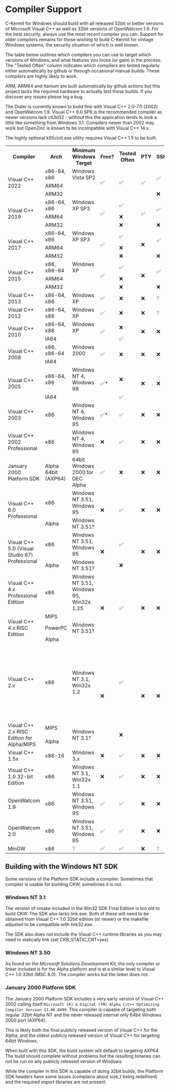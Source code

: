 # Compiler Support

C-Kermit for Windows should build with all released 32bit or better 
versions of Microsoft Visual C++ as well as 32bit versions of 
OpenWatcom 1.9. For the best security, always use the most recent
compiler you can. Support for older compilers remains for those wishing 
to build C-Kermit for vintage Windows systems, the security situation of 
which is well known.

The table below outlines which compilers you can use to target which
versions of Windows, and what features you loose (or gain) in the process.
The "Tested Often" column indicates which compilers are tested regularly 
either automatically by github or through occasional manual builds. These
compilers are highly likely to work.

ARM, ARM64 and Itanium are built automatically by github actions but
this project lacks the required hardware to actually test these builds.
If you discover any issues please log a bug.

The Dialer is currently known to build fine with Visual C++ 2.0-7.0 (2002) and
OpenWatcom 1.9. Visual C++ 6.0 SP6 is the recommended compiler as newer versions
lack ctl3d32 - without this the application tends to look a little like
something from Windows 3.1. Compilers newer than 2002 may work but OpenZinc is
known to be incompatible with Visual C++ 14.x.

The highly optional k95cinit.exe utility requires Visual C++ 1.5 to be built.

<table>
<tr>
    <th>Compiler</th>
    <th>Arch</th>
    <th>Minimum Windows Target</th>
    <th>Free?</th>
    <th>Tested Often</th>
    <th>PTY</th>
    <th>SSH</th>
    <th>NTLM Auth</th>
    <th>TAPI</th>
    <th>Dialer</th>
    <th>Notes</th>
</tr>
<tr>
    <td rowspan="3">Visual C++ 2022</td>
    <td>x86-64, x86</td>
    <td>Windows Vista SP2</td>
    <td rowspan="3">✅</td> <!-- Free -->
    <td rowspan="3">✅</td> <!-- Tested -->
    <td rowspan="3">✅</td> <!-- PTY -->
    <td rowspan="2">✅</td> <!-- SSH -->
    <td rowspan="3">✅</td> <!-- NTLM/Auth -->
    <td rowspan="3">✅</td> <!-- TAPI -->
    <td rowspan="3">❌</td> <!-- Dialer -->
    <td rowspan="3"></td> <!-- Notes -->
</tr>
<tr>
    <td>ARM64</td>
    <td></td>
</tr>
<tr>
    <td>ARM32</td>
    <td></td>
    <td>❌</td> <!-- SSH -->
</tr>
<tr>
    <td rowspan="3">Visual C++ 2019</td>
    <td>x86-64, x86</td>
    <td>Windows XP SP3</td>
    <td rowspan="3">✅</td> <!-- Free -->
    <td>✅</td> <!-- Tested -->
    <td rowspan="3">✅</td> <!-- PTY -->
    <td rowspan="2">✅</td> <!-- SSH -->
    <td rowspan="3">✅</td> <!-- NTLM/Auth -->
    <td rowspan="3">✅</td> <!-- TAPI -->
    <td rowspan="3">❌</td> <!-- Dialer -->
    <td rowspan="3"></td> <!-- Notes -->
</tr>
<tr>
    <td>ARM64</td>
    <td></td>
    <td>❌</td> <!-- Tested -->
</tr>
<tr>
    <td>ARM32</td>
    <td></td>
    <td>❌</td> <!-- Tested -->
    <td>❌</td> <!-- SSH -->
</tr>
<tr>
    <td rowspan="3">Visual C++ 2017</td>
    <td>x86-64, x86</td>
    <td>Windows XP SP3</td>
    <td rowspan="3">✅</td> <!-- Free -->
    <td>✅</td> <!-- Tested -->
    <td rowspan="3">❌</td> <!-- PTY -->
    <td rowspan="2">✅</td> <!-- SSH -->
    <td rowspan="3">✅</td> <!-- NTLM/Auth -->
    <td rowspan="3">✅</td> <!-- TAPI -->
    <td rowspan="3">❌</td> <!-- Dialer -->
    <td rowspan="3"></td> <!-- Notes -->
</tr>
<tr>
    <td>ARM64</td>
    <td></td>
    <td>❌</td> <!-- Tested -->
</tr>
<tr>
    <td>ARM32</td>
    <td></td>
    <td>❌</td> <!-- Tested -->
    <td>❌</td> <!-- SSH -->
</tr>
<tr>
    <td rowspan="3">Visual C++ 2015</td>
    <td>x86, x86-64</td>
    <td>Windows XP</td>
    <td rowspan="3">✅</td> <!-- Free -->
    <td>✅</td> <!-- Tested -->
    <td rowspan="3">❌</td> <!-- PTY -->
    <td rowspan="2">✅</td> <!-- SSH -->
    <td rowspan="3">✅</td> <!-- NTLM/Auth -->
    <td rowspan="3">✅</td> <!-- TAPI -->
    <td rowspan="3">❌</td> <!-- Dialer -->
    <td rowspan="3"></td> <!-- Notes -->
</tr>
<tr>
    <td>ARM64</td>
    <td></td>
    <td>❌</td> <!-- Tested -->
</tr>
<tr>
    <td>ARM32</td>
    <td></td>
    <td>❌</td> <!-- Tested -->
    <td>❌</td> <!-- SSH -->
</tr>
<tr>
    <td>Visual C++ 2013</td>
    <td>x86-64, x86</td>
    <td>Windows XP</td>
    <td>✅</td> <!-- Free -->
    <td>❌</td> <!-- Tested -->
    <td>❌</td> <!-- PTY -->
    <td>❔</td> <!-- SSH -->
    <td>✅</td> <!-- NTLM/Auth -->
    <td>✅</td> <!-- TAPI -->
    <td>❔</td> <!-- Dialer -->
    <td>Rarely tested but should work</td> <!-- Notes -->
</tr>
<tr>
    <td>Visual C++ 2012</td>
    <td>x86-64, x86</td>
    <td>Windows XP</td>
    <td>✅</td> <!-- Free -->
    <td>❌</td> <!-- Tested -->
    <td>❌</td> <!-- PTY -->
    <td>❔</td> <!-- SSH -->
    <td>✅</td> <!-- NTLM/Auth -->
    <td>✅</td> <!-- TAPI -->
    <td>❔</td> <!-- Dialer -->
    <td>Rarely tested but should work</td> <!-- Notes -->
</tr>
<tr>
    <td rowspan="2">Visual C++ 2010</td>
    <td>x86-64, x86</td>
    <td>Windows XP</td>
    <td rowspan="2">✅</td> <!-- Free -->
    <td>❌</td> <!-- Tested -->
    <td rowspan="2">❌</td> <!-- PTY -->
    <td rowspan="2">❌</td> <!-- SSH -->
    <td rowspan="2">✅</td> <!-- NTLM/Auth -->
    <td rowspan="2">✅</td> <!-- TAPI -->
    <td rowspan="2">❔</td> <!-- Dialer -->
    <td rowspan="2">Free Platform SDK 7.1 includes this compiler and works fine.</td> <!-- Notes -->
</tr>
<tr>
    <td>IA64</td>
    <td></td>
    <td>✅</td> <!-- Tested -->
</tr>
<tr>
    <td rowspan="2">Visual C++ 2008</td>
    <td>x86, x86-64</td>
    <td>Windows 2000</td>
    <td rowspan="2">✅</td> <!-- Free -->
    <td rowspan="2">❌</td> <!-- Tested -->
    <td rowspan="2">❌</td> <!-- PTY -->
    <td rowspan="2">❌</td> <!-- SSH -->
    <td rowspan="2">✅</td> <!-- NTLM/Auth -->
    <td rowspan="2">✅</td> <!-- TAPI -->
    <td rowspan="2">❔</td> <!-- Dialer -->
    <td rowspan="2">Rarely tested but should work</td> <!-- Notes -->
</tr>
<tr>
    <td>IA64</td>
    <td></td>
</tr>
<tr>
    <td rowspan="2">Visual C++ 2005</td>
    <td>x86-64, x86</td>
    <td>Windows NT 4, 
        Windows 98</td>
    <td rowspan="2">✅*</td> <!-- Free -->
    <td>❌</td> <!-- Tested -->
    <td rowspan="2">❌</td> <!-- PTY -->
    <td rowspan="2">❌</td> <!-- SSH -->
    <td rowspan="2">✅</td> <!-- NTLM/Auth -->
    <td rowspan="2">✅</td> <!-- TAPI -->
    <td rowspan="2">❔</td> <!-- Dialer -->
    <td rowspan="2">Express Edition + Server 2003 Platform SDK is free.</td>
</tr>
<tr>
    <td>IA64</td>
    <td></td>
    <td>✅</td> <!-- Tested -->
</tr>
<tr>
    <td>Visual C++ 2003</td>
    <td>x86</td>
    <td>Windows NT 4, 
        Windows 95</td>
    <td>✅*</td> <!-- Free -->
    <td>✅</td> <!-- Tested -->
    <td>❌</td> <!-- PTY -->
    <td>❌</td> <!-- SSH -->
    <td>✅</td> <!-- NTLM/Auth -->
    <td>✅</td> <!-- TAPI -->
    <td>❔</td> <!-- Dialer -->
    <td>Visual C++ 2003 Toolkit + 
        Server 2003 Platform SDK is free.
        Static CRT only. Can not build dialer (no lib.exe)</td>
</tr>
<tr>
    <td>Visual C++ 2002 Professional</td>
    <td>x86</td>
    <td>Windows NT 4, 
        Windows 95</td>
    <td>❌</td> <!-- Free -->
    <td>✅</td> <!-- Tested -->
    <td>❌</td> <!-- PTY -->
    <td>❌</td> <!-- SSH -->
    <td>✅</td> <!-- NTLM/Auth -->
    <td>✅</td> <!-- TAPI -->
    <td>✅</td> <!-- Dialer -->
    <td></td> <!-- Notes -->
</tr>
<tr>
    <td>January 2000 Platform SDK</td>
    <td>Alpha 64bit (AXP64)</td> <!-- Yes, a 64bit DEC Alpha app for 64bit Windows on the DEC Alpha -->
    <td>64bit Windows 2000 for DEC Alpha</td>
    <td>✅</td> <!-- Free: Was available for public download from microsoft -->
    <td>❌</td> <!-- Tested -->
    <td>❌</td> <!-- PTY -->
    <td>❌</td> <!-- SSH -->
    <td>✅</td> <!-- NTLM/Auth -->
    <td>✅</td> <!-- TAPI -->
    <td>❔</td> <!-- Dialer -->
    <td>Code builds fine. Finding a 64bit version of Windows for
        the DEC Alpha to run it on is another matter entirely.</td> <!-- Notes -->
</tr>
<tr>
    <td rowspan="2">Visual C++ 6.0 Professional</td>
    <td>x86</td>
    <td>Windows NT 3.51, 
        Windows 95</td>
    <td rowspan="2">❌</td> <!-- Free -->
    <td rowspan="2">✅</td> <!-- Tested -->
    <td rowspan="2">❌</td> <!-- PTY -->
    <td rowspan="2">❌</td> <!-- SSH -->
    <td rowspan="2">✅</td> <!-- NTLM/Auth -->
    <td rowspan="2">✅</td> <!-- TAPI -->
    <td rowspan="2">✅</td> <!-- Dialer -->
    <td>Service Pack 6 tested</td> <!-- Notes -->
</tr>
<tr>
    <td>Alpha</td>
    <td>Windows NT 3.51?</td>
    <td>Service Pack 1</td> <!-- Notes -->
</tr>
<tr>
    <td rowspan="2">Visual C++ 5.0 (Visual Studio 97) Professional</td>
    <td>x86</td>
    <td>Windows NT 3.51, 
        Windows 95</td>
    <td rowspan="2">❌</td> <!-- Free -->
    <td>✅</td> <!-- Tested -->
    <td rowspan="2">❌</td> <!-- PTY -->
    <td rowspan="2">❌</td> <!-- SSH -->
    <td rowspan="2">❌</td> <!-- NTLM/Auth -->
    <td>✅</td> <!-- TAPI -->
    <td>✅</td> <!-- Dialer -->
    <td></td> <!-- Notes -->
</tr>
<tr>
    <td>Alpha</td>
    <td>Windows NT 3.51?</td>
    <td>❌</td> <!-- Tested -->
    <td>❔</td> <!-- TAPI -->
    <td>❔</td> <!-- Dialer -->
    <td>Untested</td> <!-- Notes -->
</tr>
<tr>
    <td>Visual C++ 4.x Professional Edition</td>
    <td>x86</td>
    <td>Windows NT 3.51, 
        Windows 95, 
        Win32s 1.25</td>
    <td rowspan="4">❌</td> <!-- Free -->
    <td rowspan="4">✅</td> <!-- Tested -->
    <td rowspan="4">❌</td> <!-- PTY -->
    <td rowspan="4">❌</td> <!-- SSH -->
    <td rowspan="4">❌</td> <!-- NTLM/Auth -->
    <td>✅</td> <!-- TAPI -->
    <td rowspan="4">✅</td> <!-- Dialer -->
    <td></td> <!-- Notes -->
</tr>
<tr>
    <td rowspan="3">
    Visual C++ 4.x RISC Edition</td>
    <td>MIPS</td>
    <td rowspan="3">Windows NT 3.51?</td>
    <td>❌</td> <!-- TAPI -->
    <td>TAPI support does not build (compiler bug?)</td> <!-- Notes -->
</tr>
<tr>
    <td>PowerPC</td>
    <td>✅</td> <!-- TAPI -->
    <td>No debug logging support due to TOC size limit.</td> <!-- Notes -->
</tr>
<tr>
    <td>Alpha</td>
    <td>✅</td> <!-- TAPI -->
    <td></td> <!-- Notes -->
</tr>
<tr>
    <td>Visual C++ 2.x</td>
    <td>x86</td>
    <td>Windows NT 3.1, Win32s 1.2</td>
    <td rowspan="3">❌</td> <!-- Free -->
    <td>✅</td> <!-- Tested -->
    <td rowspan="3">❌</td> <!-- PTY -->
    <td rowspan="3">❌</td> <!-- SSH -->
    <td rowspan="3">❌</td> <!-- NTLM/Auth -->
    <td rowspan="3">❌</td> <!-- TAPI -->
    <td>✅</td> <!-- Dialer -->
    <td>No toolbar or some GUI dialogs, window resizing scales font doesn't
        currently work well. Dialer builds refuses to start on NT 3.50 (see bug [#136](https://github.com/davidrg/ckwin/issues/136))
        and would likely have some non-functional TAPI/modem-dialing stuff may be visible if it did. 
        Targets NT 3.50 and 3.10 by default. To target NT 3.50 only (no runtime
        checks for NT 3.50-only APIs), set <tt>set CKT_NT35=no</tt> before building.
        CKW still has known issues when actually running on NT 3.1.
    </td>
</tr>
<tr>
   <td rowspan="2">Visual C++ 2.x RISC Edition for Alpha/MIPS</td>
    <td>MIPS</td>
    <td rowspan="2">Windows NT 3.1?</td>
    <td rowspan="2">❌</td> <!-- Tested -->
    <td rowspan="2">❔</td> <!-- Dialer -->
    <td rowspan="2">RISC Edition is Untested</td> <!-- Notes -->
</tr>
<tr>
    <td>Alpha</td>
</tr>
<tr>
    <td>Visual C++ 1.5x</td>
    <td>x86-16</td>
    <td>Windows 3.x</td>
    <td>❌</td> <!-- Free -->
    <td>✅</td> <!-- Tested -->
    <td>❌</td> <!-- PTY -->
    <td>❌</td> <!-- SSH -->
    <td>❌</td> <!-- NTLM/Auth -->
    <td>❌</td> <!-- TAPI -->
    <td>❌</td> <!-- Dialer -->
    <td>This compiler is supported for building the k95cinit.exe utility only.
    </td>
</tr>
<tr>
    <td>Visual C++ 1.0 32-bit Edition</td>
    <td>x86</td>
    <td>Windows NT 3.1, Win32s 1.1</td>
    <td>❌</td> <!-- Free -->
    <td>✅</td> <!-- Tested -->
    <td>❌</td> <!-- PTY -->
    <td>❌</td> <!-- SSH -->
    <td>❌</td> <!-- NTLM/Auth -->
    <td>❌</td> <!-- TAPI -->
    <td>❌</td> <!-- Dialer -->
    <td>
        Compiler works but there are unresolved issues running 
        on NT 3.1
    </td>
</tr>
<tr>
    <td>OpenWatcom 1.9</td>
    <td>x86</td>
    <td>Windows NT 3.51, 
        Windows 95</td>
    <td>✅</td> <!-- Free -->
    <td>✅</td> <!-- Tested -->
    <td>❌</td> <!-- PTY -->
    <td>❌</td> <!-- SSH -->
    <td>✅</td> <!-- NTLM/Auth -->
    <td>✅</td> <!-- TAPI -->
    <td>✅</td> <!-- Dialer -->
    <td>
        To target NT 3.50, <tt>set CKT_NT35=yes</tt> before building. Can not
        target NT 3.1 (it builds fine with <tt>set CKT_NT31=yes</tt> but the resulting
        binary gives "Unexpected error: 11" on NT 3.1)
    </td>
</tr>
<tr>
    <td>OpenWatcom 2.0</td>
    <td>x86</td>
    <td>Windows NT 3.51, 
        Windows 95</td>
    <td>✅</td> <!-- Free -->
    <td>✅</td> <!-- Tested -->
    <td>❌</td> <!-- PTY -->
    <td>❌</td> <!-- SSH -->
    <td>✅</td> <!-- NTLM/Auth -->
    <td>✅</td> <!-- TAPI -->
    <td>❔</td> <!-- Dialer -->
    <td>2022-08-01 build tested, targeting 32bit win32</td> <!-- Notes -->
</tr>
<tr>
    <td>MinGW</td>
    <td>x86</td>
    <td>❔</td>
    <td>✅</td> <!-- Free -->
    <td>✅</td> <!-- Tested -->
    <td>❌</td> <!-- PTY -->
    <td>❔</td> <!-- SSH -->
    <td>✅</td> <!-- NTLM/Auth -->
    <td>✅</td> <!-- TAPI -->
    <td>❌</td> <!-- Dialer -->
    <td>Limited support for development purposes.
    </td> <!-- Notes -->
</tr>
</table>

## Building with the Windows NT SDK

Some versions of the Platform SDK include a compiler. Sometimes that compiler
is usable for building CKW, sometimes it is not.

### Windows NT 3.1
The version of nmake included in the Win32 SDK Final Edition is too old to build
CKW. The SDK also lacks link.exe. Both of these will need to be obtained from
Visual C++ 1.0 32bit edition (or newer) or the makefile adjusted to be compatible
with link32.exe.

The SDK also does not include the Visual C++ runtime libraries so you may need to
statically link (set CKB_STATIC_CRT=yes)

### Windows NT 3.50

As found on the *Microsoft Solutions Development Kit*, the only compiler or linker 
included is for the Alpha platform and is at a similar level to Visual C++ 1.0 32bit
(MSC 8.0). The compiler works but the linker does not.

### January 2000 Platform SDK

The January 2000 Platform SDK includes a very early version of Visual C++ 2002
calling itself `Microsoft (R) & Digital (TM) Alpha C/C++ Optimizing Compiler Version 13.00.8499`.
This compiler is capable of targeting both regular 32bit Alpha NT and
the never released internal only 64bit Windows 2000 port (AXP64).

This is likely both the final publicly released version of Visual C++ for the
Alpha, and the oldest publicly released version of Visual C++ for targeting
64bit Windows.

When built with this SDK, the build system will default to targeting AXP64.
The build should complete without problems but the resulting binaries can not
be run on any publicly released version of Windows.

While the compiler in this SDK is capable of doing 32bit builds, the Platform
SDK headers have some issues (complains about size_t being redefined) and the
required import libraries are not present.